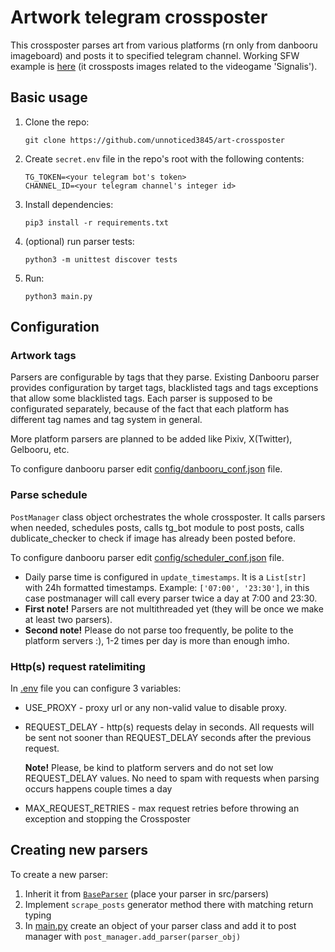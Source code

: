 # Artwork telegram crossposter
This crossposter parses art from various platforms (rn only from danbooru imageboard) and posts it to specified telegram channel. Working SFW example is [here](https://t.me/signalisarts) (it crossposts images related to the videogame 'Signalis').

## Basic usage
1. Clone the repo:
    
    `git clone https://github.com/unnoticed3845/art-crossposter`
2. Create `secret.env` file in the repo's root with the following contents:
    ```env
    TG_TOKEN=<your telegram bot's token>
    CHANNEL_ID=<your telegram channel's integer id>
    ```
3. Install dependencies: 

    `pip3 install -r requirements.txt`

4. (optional) run parser tests:

    `python3 -m unittest discover tests`

5. Run:

    `python3 main.py`

## Configuration
### Artwork tags
Parsers are configurable by tags that they parse. Existing Danbooru parser provides configuration by target tags, blacklisted tags and tags exceptions that allow some blacklisted tags. Each parser is supposed to be configurated separately, because of the fact that each platform has different tag names and tag system in general.

More platform parsers are planned to be added like Pixiv, X(Twitter), Gelbooru, etc.

To configure danbooru parser edit [config/danbooru_conf.json](./config/danbooru_conf.json) file.

### Parse schedule
`PostManager` class object orchestrates the whole crossposter. It calls parsers when needed, schedules posts, calls tg_bot module to post posts, calls dublicate_checker to check if image has already been posted before.

To configure danbooru parser edit [config/scheduler_conf.json](./config/scheduler_conf.json) file.

- Daily parse time is configured in `update_timestamps`. It is a `List[str]` with 24h formatted timestamps. Example: `['07:00', '23:30']`, in this case postmanager will call every parser twice a day at 7:00 and 23:30. 
- **First note!** Parsers are not multithreaded yet (they will be once we make at least two parsers).
- **Second note!** Please do not parse too frequently, be polite to the platform servers :), 1-2 times per day is more than enough imho.

### Http(s) request ratelimiting
In [.env](./.env) file you can configure 3 variables:
- USE_PROXY - proxy url or any non-valid value to disable proxy.
- REQUEST_DELAY - http(s) requests delay in seconds. All requests will be sent not sooner than REQUEST_DELAY seconds after the previous request. 

    **Note!** Please, be kind to platform servers and do not set low REQUEST_DELAY values. No need to spam with requests when parsing occurs happens couple times a day
- MAX_REQUEST_RETRIES - max request retries before throwing an exception and stopping the Crossposter

## Creating new parsers
To create a new parser: 
1. Inherit it from [`BaseParser`](./src/parsers/parser.py) (place your parser in src/parsers)
2. Implement `scrape_posts` generator method there with matching return typing
3. In [main.py](./main.py) create an object of your parser class and add it to post manager with `post_manager.add_parser(parser_obj)`
